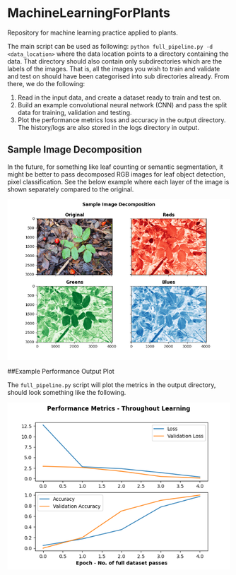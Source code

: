 # MachineLearningForPlants
Repository for machine learning practice applied to plants.

The main script can be used as following: ```python full_pipeline.py -d <data_location>``` where the data location points to a directory containing the data. That directory should also contain only subdirectories which are the labels of the images. That is, all the images you wish to train and validate and test on should have been categorised into sub directories already. From there, we do the following:

1. Read in the input data, and create a dataset ready to train and test on.
2. Build an example convolutional neural network (CNN) and pass the split data for training, validation and testing.
3. Plot the performance metrics loss and accuracy in the output directory. The history/logs are also stored in the logs directory in output.

## Sample Image Decomposition

In the future, for something like leaf counting or semantic segmentation, it might be better to pass decomposed RGB images for leaf object detection, pixel classification. See the below example where each layer of the image is shown separately compared to the original.

![This is an image](FirstProject/output/plots/sample_image_rgb_split.png)

##Example Performance Output Plot

The ```full_pipeline.py``` script will plot the metrics in the output directory, should look something like the following.

![This is an image](FirstProject/output/plots/learning_performance.png)

